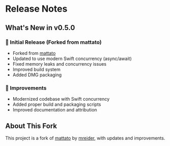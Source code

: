 # Release Notes 

## What's New in v0.5.0

### 🌟 Initial Release (Forked from mattato)
- Forked from [mattato](https://github.com/mreider/mattato)
- Updated to use modern Swift concurrency (async/await)
- Fixed memory leaks and concurrency issues
- Improved build system
- Added DMG packaging

### 🔧 Improvements
- Modernized codebase with Swift concurrency
- Added proper build and packaging scripts
- Improved documentation and attribution

## About This Fork
This project is a fork of [mattato](https://github.com/mreider/mattato) by [mreider](https://github.com/mreider), with updates and improvements.
